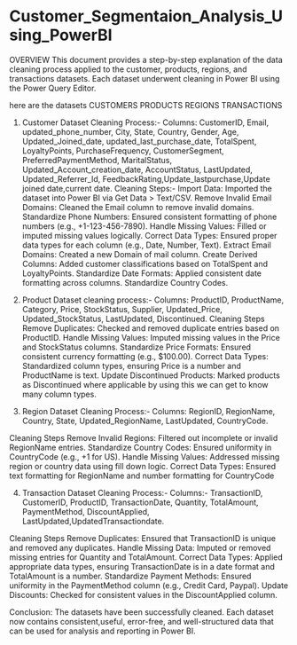 # Customer_Segmentaion_Analysis_Using_PowerBI
OVERVIEW This document provides a step-by-step explanation of the data cleaning process applied to the customer, products, regions, and transactions datasets. Each dataset underwent cleaning in Power BI using the Power Query Editor.

here are the datasets CUSTOMERS PRODUCTS REGIONS TRANSACTIONS

1) Customer Dataset Cleaning Process:- Columns: CustomerID, Email, updated_phone_number, City, State, Country, Gender, Age, Updated_Joined_date, updated_last_purchase_date, TotalSpent, LoyaltyPoints, PurchaseFrequency, CustomerSegment, PreferredPaymentMethod, MaritalStatus, Updated_Account_creation_date, AccountStatus, LastUpdated, Updated_Referrer_Id, FeedbackRating,Update_lastpurchase,Update joined date,current date. Cleaning Steps:- Import Data: Imported the dataset into Power BI via Get Data > Text/CSV. Remove Invalid Email Domains: Cleaned the Email column to remove invalid domains. Standardize Phone Numbers: Ensured consistent formatting of phone numbers (e.g., +1-123-456-7890). Handle Missing Values: Filled or imputed missing values logically. Correct Data Types: Ensured proper data types for each column (e.g., Date, Number, Text). Extract Email Domains: Created a new Domain of mail column. Create Derived Columns: Added customer classifications based on TotalSpent and LoyaltyPoints. Standardize Date Formats: Applied consistent date formatting across columns. Standardize Country Codes.

2) Product Dataset cleaning process:- Columns: ProductID, ProductName, Category, Price, StockStatus, Supplier, Updated_Price, Updated_StockStatus, LastUpdated, Discontinued. Cleaning Steps Remove Duplicates: Checked and removed duplicate entries based on ProductID. Handle Missing Values: Imputed missing values in the Price and StockStatus columns. Standardize Price Formats: Ensured consistent currency formatting (e.g., $100.00). Correct Data Types: Standardized column types, ensuring Price is a number and ProductName is text. Update Discontinued Products: Marked products as Discontinued where applicable by using this we can get to know many column types.

3) Region Dataset Cleaning Process:- Columns: RegionID, RegionName, Country, State, Updated_RegionName, LastUpdated, CountryCode.

Cleaning Steps Remove Invalid Regions: Filtered out incomplete or invalid RegionName entries. Standardize Country Codes: Ensured uniformity in CountryCode (e.g., +1 for US). Handle Missing Values: Addressed missing region or country data using fill down logic. Correct Data Types: Ensured text formatting for RegionName and number formatting for CountryCode

4) Transaction Dataset Cleaning Process:- Columns:- TransactionID, CustomerID, ProductID, TransactionDate, Quantity, TotalAmount, PaymentMethod, DiscountApplied, LastUpdated,UpdatedTransactiondate.

Cleaning Steps Remove Duplicates: Ensured that TransactionID is unique and removed any duplicates. Handle Missing Data: Imputed or removed missing entries for Quantity and TotalAmount. Correct Data Types: Applied appropriate data types, ensuring TransactionDate is in a date format and TotalAmount is a number. Standardize Payment Methods: Ensured uniformity in the PaymentMethod column (e.g., Credit Card, Paypal). Update Discounts: Checked for consistent values in the DiscountApplied column.

Conclusion: The datasets have been successfully cleaned. Each dataset now contains consistent,useful, error-free, and well-structured data that can be used for analysis and reporting in Power BI.
